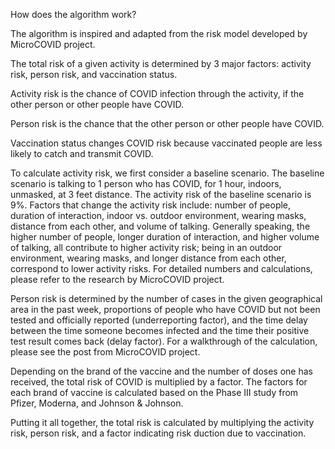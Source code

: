 How does the algorithm work?

The algorithm is inspired and adapted from the risk model developed by MicroCOVID project. 

The total risk of a given activity is determined by 3 major factors: activity risk, person risk, and vaccination status. 

Activity risk is the chance of COVID infection through the activity, if the other person or other people have COVID.

Person risk is the chance that the other person or other people have COVID.

Vaccination status changes COVID risk because vaccinated people are less likely to catch and transmit COVID. 


To calculate activity risk, we first consider a baseline scenario. The baseline scenario is talking to 1 person who has COVID, for 1 hour, indoors, unmasked, at 3 feet distance. The activity risk of the baseline scenario is 9%. Factors that change the activity risk include: number of people, duration of interaction, indoor vs. outdoor environment, wearing masks, distance from each other, and volume of talking. Generally speaking, the higher number of people, longer duration of interaction, and higher volume of talking, all contribute to higher activity risk; being in an outdoor environment, wearing masks, and longer distance from each other, correspond to lower activity risks. For detailed numbers and calculations, please refer to the research by MicroCOVID project.

Person risk is determined by the number of cases in the given geographical area in the past week, proportions of people who have COVID but not been tested and officially reported (underreporting factor), and the time delay between the time someone becomes infected and the time their positive test result comes back (delay factor). For a walkthrough of the calculation, please see the post from MicroCOVID project. 

Depending on the brand of the vaccine and the number of doses one has received, the total risk of COVID is multiplied by a factor. The factors for each brand of vaccine is calculated based on the Phase III study from Pfizer, Moderna, and Johnson & Johnson.

Putting it all together, the total risk is calculated by multiplying the activity risk, person risk, and a factor indicating risk duction due to vaccination.
